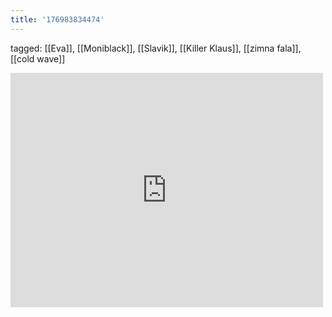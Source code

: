 ```yaml
---
title: '176983834474'
---
```

tagged: [[Eva]], [[Moniblack]], [[Slavik]], [[Killer Klaus]], [[zimna fala]], [[cold wave]]
<iframe allow="accelerometer; autoplay; clipboard-write; encrypted-media; gyroscope; picture-in-picture" allowfullscreen="" frameborder="0" height="375" id="youtube_iframe" src="https://www.youtube.com/embed/wA67xOA_3iI?feature=oembed&amp;enablejsapi=1&amp;origin=https://safe.txmblr.com&amp;wmode=opaque" width="500"></iframe>